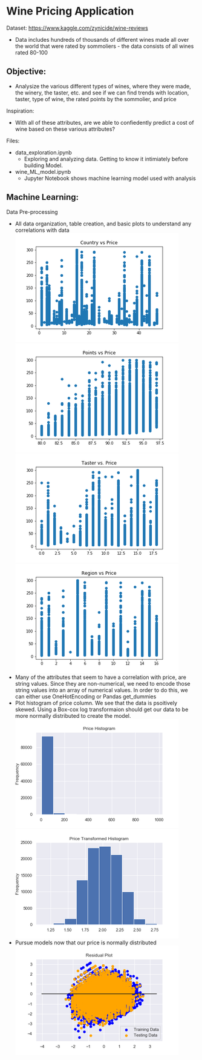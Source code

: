 # Wine Pricing Application

Dataset: https://www.kaggle.com/zynicide/wine-reviews
  - Data includes hundreds of thousands of different wines made all over the world that were rated by sommoliers - the data consists of all wines rated 80-100
  
## Objective:
  - Analysize the various different types of wines, where they were made, the winery, the taster, etc. and see if we can find trends with location, taster, type of wine, the rated points by the sommolier, and price
  
Inspiration:
  - With all of these attributes, are we able to confiedently predict a cost of wine based on these various attributes?

Files:
  - data_exploration.ipynb
      - Exploring and analyzing data. Getting to know it intimiately before building Model.
  - wine_ML_model.ipynb 
      - Jupyter Notebook shows machine learning model used with analysis

## Machine Learning: 
 Data Pre-processing
  - All data organization, table creation, and basic plots to understand any correlations with data
  ![](images/Country_vs_Price.png)
  ![](images/Points_vs_Price.png)
  ![](images/Taster_vs_Price.png)
  ![](images/Region_vs_Price.png)
  - Many of the attributes that seem to have a correlation with price, are string values. Since they are non-numerical, we need to encode those string values into an array of numerical values. In order to do this, we can either use OneHotEncoding or Pandas get_dummies
  - Plot histogram of price column. We see that the data is psoitively skewed. Using a Box-cox log transformaion should get our data to be more normally distributed to create the model.
  ![](images/ML_Points_vs_Price_histo.png)
  ![](images/ML_Price_transformed_histo.png)
  - Pursue models now that our price is normally distributed
  ![](images/ML_residual_plot.png)

